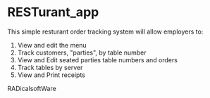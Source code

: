 RESTurant_app
=============
This simple resturant order tracking system will allow employers to:
1. View and edit the menu
2. Track customers, "parties", by table number
3. View and Edit seated parties table numbers and orders
4. Track tables by server
5. View and Print receipts
 



RADicalsoftWare
